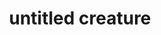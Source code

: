 ---
layout: post
title: "untitled creature"
categories: sculpture found
medium: "found objects"
image: /assets/images/assemble.jpg
permalink: /creature/
---